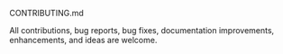 
CONTRIBUTING.md

All contributions, bug reports, bug fixes, documentation improvements, enhancements, and ideas are welcome.
